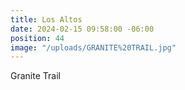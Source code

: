 ```yaml
---
title: Los Altos
date: 2024-02-15 09:58:00 -06:00
position: 44
image: "/uploads/GRANITE%20TRAIL.jpg"
---
```


Granite Trail